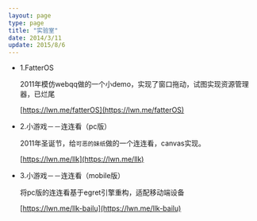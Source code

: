 ```yaml
---
layout: page
type: page
title: "实验室"
date: 2014/3/11
update: 2015/8/6
---
```


- 1.FatterOS

 	2011年模仿webqq做的一个小demo，实现了窗口拖动，试图实现资源管理器，已烂尾

 	[https://lwn.me/fatterOS](https://lwn.me/fatterOS)

- 2.小游戏－－连连看（pc版）

 	2011年圣诞节，给`可恶的妹纸`做的一个连连看，canvas实现。
 
 	[https://lwn.me/llk](https://lwn.me/llk)


- 3.小游戏－－连连看（mobile版）
 
 	将pc版的连连看基于egret引擎重构，适配移动端设备
  
 	[https://lwn.me/llk-bailu](https://lwn.me/llk-bailu)


